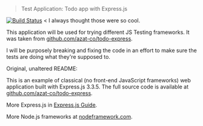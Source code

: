 > Test Application: Todo app with Express.js


[![Build Status](https://drone.io/github.com/tgashby/ThesisTestApp/status.png)](https://drone.io/github.com/tgashby/ThesisTestApp/latest) < I always thought those were so cool.

This application will be used for trying different JS Testing frameworks. It was taken from [github.com/azat-co/todo-express](http://github.com/azat-co/todo-express).

I will be purposely breaking and fixing the code in an effort to make sure the tests are doing what they're supposed to.

Original, unaltered README:

This is an example of classical (no front-end JavaScript frameworks) web application built with Express.js 3.3.5.
The full source code is available at [github.com/azat-co/todo-express](http://github.com/azat-co/todo-express).

More Express.js in [Express.js Guide](http://expressjsguide.com).

More Node.js frameworks at [nodeframework.com](http://nodeframework.com).
